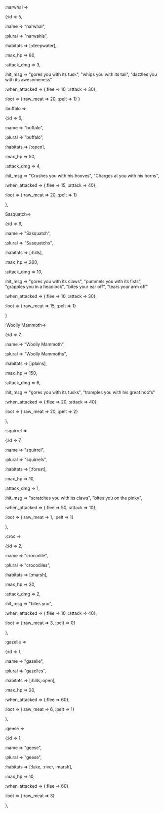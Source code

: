 :narwhal =>

{:id => 5,

:name => "narwhal",

:plural => "narwahls",

:habitats => [:deepwater],

:max_hp => 80,

:attack_dmg => 3,

:hit_msg => "gores you with its tusk", "whips you with its tail", "dazzles you with its awesomeness"

:when_attacked => {:flee => 10, :attack => 30},

:loot => {:raw_meat => 20, :pelt => 1}
}

:buffalo =>

{:id => 6,

:name => "buffalo",

:plural => "buffalo",

:habitats => [:open],

:max_hp => 50,

:attack_dmg => 4,

:hit_msg => "Crushes you with his hooves", "Charges at you with his horns",

:when_attacked => {:flee => 15, :attack => 40},

:loot => {:raw_meat => 20, :pelt => 1}

},

Sasquatch=>

{:id => 6,

:name => "Sasquatch",

:plural => "Sasquatchs",

:habitats => [:hills],

:max_hp => 200,

:attack_dmg => 10,

:hit_msg => "gores you with its claws", "pummels you with its fists", "grapples you in a headlock", "bites your ear off", "tears your arm off"

:when_attacked => {:flee => 10, :attack => 30},

:loot => {:raw_meat => 15, :pelt => 1}

}


:Woolly Mammoth=>

{:id => 7,

:name => "Woolly Mammoth",

:plural => "Woolly Mammoths",

:habitats => [:plains],

:max_hp => 150,

:attack_dmg => 6,

:hit_msg => "gores you with its tusks", "tramples you with his great hoofs"

:when_attacked => {:flee => 20, :attack => 40},

:loot => {:raw_meat => 20, :pelt => 2}

},

:squirrel =>

{:id => 7,

:name => "squirrel",

:plural => "squirrels",

:habitats => [:forest],

:max_hp => 10,

:attack_dmg => 1,

:hit_msg => "scratches you with its claws", "bites you on the pinky",

:when_attacked => {:flee => 50, :attack => 10},

:loot => {:raw_meat => 1, :pelt => 1}

},

:croc =>

{:id => 2,

:name => "crocodile",

:plural => "crocodiles",

:habitats => [:marsh],

:max_hp => 20,

:attack_dmg => 2,

:hit_msg => "bites you",

:when_attacked => {:flee => 10, :attack => 40},

:loot => {:raw_meat => 3, :pelt => 0}

},

:gazelle =>

{:id => 1,

:name => "gazelle",

:plural => "gazelles",

:habitats => [:hills,:open],

:max_hp => 20,

:when_attacked => {:flee => 60},

:loot => {:raw_meat => 6, :pelt => 1}

},


:geese =>

{:id => 1,

:name => "geese",

:plural => "geese",

:habitats => [:lake, :river, :marsh],

:max_hp => 10,

:when_attacked => {:flee => 60},

:loot => {:raw_meat => 3}

},